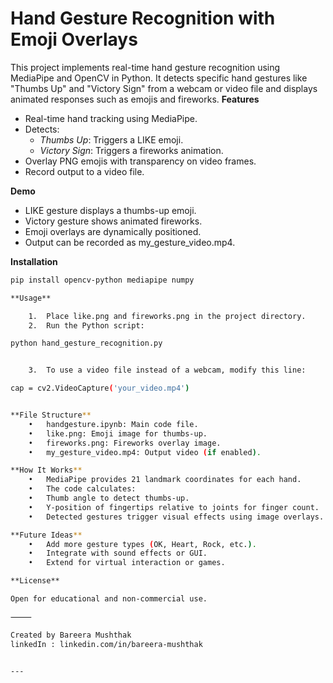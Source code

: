 # Hand Gesture Recognition with Emoji Overlays

This project implements real-time hand gesture recognition using MediaPipe and OpenCV in Python. It detects specific hand gestures like "Thumbs Up" and "Victory Sign" from a webcam or video file and displays animated responses such as emojis and fireworks.
**Features**

- Real-time hand tracking using MediaPipe.
- Detects:
  - *Thumbs Up*: Triggers a LIKE emoji.
  - *Victory Sign*: Triggers a fireworks animation.
- Overlay PNG emojis with transparency on video frames.
- Record output to a video file.

**Demo**

- LIKE gesture displays a thumbs-up emoji.
- Victory gesture shows animated fireworks.
- Emoji overlays are dynamically positioned.
- Output can be recorded as my_gesture_video.mp4.

**Installation**

```bash
pip install opencv-python mediapipe numpy

**Usage**

	1.	Place like.png and fireworks.png in the project directory.
	2.	Run the Python script:

python hand_gesture_recognition.py


	3.	To use a video file instead of a webcam, modify this line:

cap = cv2.VideoCapture('your_video.mp4')


**File Structure**
	•	handgesture.ipynb: Main code file.
	•	like.png: Emoji image for thumbs-up.
	•	fireworks.png: Fireworks overlay image.
	•	my_gesture_video.mp4: Output video (if enabled).

**How It Works**
	•	MediaPipe provides 21 landmark coordinates for each hand.
	•	The code calculates:
	•	Thumb angle to detect thumbs-up.
	•	Y-position of fingertips relative to joints for finger count.
	•	Detected gestures trigger visual effects using image overlays.

**Future Ideas**
	•	Add more gesture types (OK, Heart, Rock, etc.).
	•	Integrate with sound effects or GUI.
	•	Extend for virtual interaction or games.

**License**

Open for educational and non-commercial use.

⸻

Created by Bareera Mushthak
linkedIn : linkedin.com/in/bareera-mushthak


---
